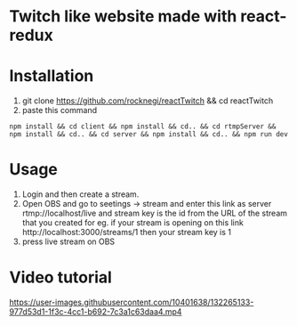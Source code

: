 # Twitch like website made with react-redux

# Installation

1. git clone https://github.com/rocknegi/reactTwitch && cd reactTwitch
2. paste this command

```
npm install && cd client && npm install && cd.. && cd rtmpServer && npm install && cd.. && cd server && npm install && cd.. && npm run dev
```

# Usage

1. Login and then create a stream.
2. Open OBS and go to seetings -> stream and enter this link as server rtmp://localhost/live and stream key is the id from the URL of the stream that you created for eg.
   if your stream is opening on this link http://localhost:3000/streams/1 then your stream key is 1
3. press live stream on OBS

# Video tutorial

https://user-images.githubusercontent.com/10401638/132265133-977d53d1-1f3c-4cc1-b692-7c3a1c63daa4.mp4
